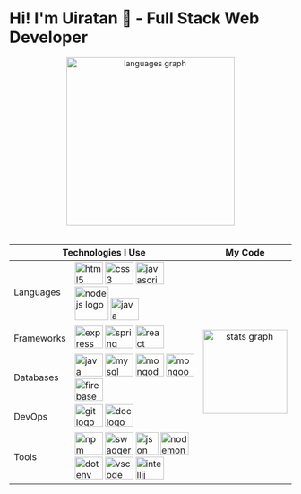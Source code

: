 # Hi! I'm Uiratan 👋 - Full Stack Web Developer
<div align="center">
     <img src="https://github-readme-stats.vercel.app/api/top-langs?locale=en&hide_title=false&layout=compact&card_width=320&langs_count=30&theme=github_dark&hide_border=true&username=uiratan" height="300" alt="languages graph"/>
    <br>    <br>

<table>
    <thead>
      <tr>
        <th colspan="2">Technologies I Use</th>
        <th>My Code</th>
      </tr>
    </thead>
    <tbody>
      <tr>
        <td>Languages</td>
        <td>
            <img src="https://cdn.jsdelivr.net/gh/devicons/devicon/icons/html5/html5-original.svg" height="40" width="50" alt="html5 logo"  />
            <img src="https://cdn.jsdelivr.net/gh/devicons/devicon/icons/css3/css3-original.svg" height="40" width="50" alt="css3 logo"  />
            <img src="https://cdn.jsdelivr.net/gh/devicons/devicon/icons/javascript/javascript-original.svg" height="40" width="50" alt="javascript logo"  />
            <img src="https://cdn.jsdelivr.net/gh/devicons/devicon/icons/nodejs/nodejs-original-wordmark.svg" height="60" alt="nodejs logo"  />
            <img src="https://cdn.jsdelivr.net/gh/devicons/devicon/icons/java/java-original-wordmark.svg" height="40" width="50" alt="java logo"  />
        </td>
        <td rowspan="5">
            <div align="center">
                <img src="https://github-readme-stats.vercel.app/api?hide_title=false&hide_rank=false&show_icons=true&include_all_commits=true&count_private=true&disable_animations=false&theme=github_dark&locale=en&hide_border=true&username=uiratan" height="150" alt="stats graph"  />
              </div>            
        </td>
      </tr>
      <tr>
        <td>Frameworks</td>
        <td>
            <img src="https://cdn.jsdelivr.net/gh/devicons/devicon/icons/express/express-original.svg" height="40" width="50" alt="express logo"  />
            <img src="https://cdn.jsdelivr.net/gh/devicons/devicon/icons/spring/spring-plain-wordmark.svg" height="40" width="50" alt="spring logo"  />
            <img src="https://cdn.jsdelivr.net/gh/devicons/devicon/icons/react/react-original.svg" height="40" width="50" alt="react logo"  />
        </td>
      </tr>
      <tr>
        <td>Databases</td>
        <td>
            <img src="https://cdn.jsdelivr.net/gh/devicons/devicon/icons/oracle/oracle-original.svg" height="40" width="50" alt="java logo"  />
            <img src="https://cdn.jsdelivr.net/gh/devicons/devicon/icons/mysql/mysql-original.svg" height="40" width="50" alt="mysql logo"  />
            <img src="https://cdn.jsdelivr.net/gh/devicons/devicon/icons/mongodb/mongodb-original-wordmark.svg" height="40" width="50" alt="mongodb logo"  />
            <img src="https://mongoosejs.com/docs/images/mongoose5_62x30_transparent.png" height="40" width="50" alt="mongoose logo"  />  
            <img src="https://cdn.jsdelivr.net/gh/devicons/devicon/icons/firebase/firebase-plain-wordmark.svg" height="40" width="50" alt="firebase logo"  />            
        </td>
      </tr>
      <tr>
        <td>DevOps</td>
        <td>
            <img src="https://cdn.jsdelivr.net/gh/devicons/devicon/icons/git/git-original-wordmark.svg" height="40" width="50" alt="git logo"  />
            <img src="https://cdn.jsdelivr.net/gh/devicons/devicon/icons/docker/docker-original.svg" height="40" width="50" alt="doc logo"  />             
        </td>
      </tr>
      <tr>
        <td>Tools</td>
        <td>
            <img src="https://cdn.jsdelivr.net/gh/devicons/devicon/icons/npm/npm-original-wordmark.svg" height="40" width="50" alt="npm logo"  />
            <img src="https://static1.smartbear.co/swagger/media/assets/images/swagger_logo.svg" height="40" width="50" alt="swagger logo"  />
            <img src="https://www.opc-router.de/wp-content/uploads/2020/08/what-is-json_600x250px.jpg" height="40" alt="json logo"  />
            <img src="https://user-images.githubusercontent.com/13700/35731649-652807e8-080e-11e8-88fd-1b2f6d553b2d.png" height="40" width="50" alt="nodemon logo"  />  
            <img src="https://raw.githubusercontent.com/motdotla/dotenv/master/dotenv.svg" height="40" width="50" alt="dotenv logo"  /> 
            <img src="https://cdn.jsdelivr.net/gh/devicons/devicon/icons/vscode/vscode-original.svg" height="40" width="50" alt="vscode logo"  />
            <img src="https://cdn.jsdelivr.net/gh/devicons/devicon/icons/intellij/intellij-original.svg" height="40" width="50" alt="intellij logo"  />          
        </td>
      </tr>
    </tbody>
    </table>
<!--    
<table>
    <thead>
        <tr>
            <th colspan="2">My Skills</th>
        </tr>
    </thead>
    <tbody>
        <tr>
            <td>Languages</td>
            <td>
                <img src="https://cdn.jsdelivr.net/gh/devicons/devicon/icons/html5/html5-original.svg" height="40"
                    width="50" alt="html5 logo" />
                <img src="https://cdn.jsdelivr.net/gh/devicons/devicon/icons/css3/css3-original.svg" height="40"
                    width="50" alt="css3 logo" />
                <img src="https://cdn.jsdelivr.net/gh/devicons/devicon/icons/javascript/javascript-original.svg"
                    height="40" width="50" alt="javascript logo" />
                <img src="https://cdn.jsdelivr.net/gh/devicons/devicon/icons/nodejs/nodejs-original-wordmark.svg"
                    height="60" alt="nodejs logo" />
                <img src="https://cdn.jsdelivr.net/gh/devicons/devicon/icons/java/java-original-wordmark.svg"
                    height="40" width="50" alt="java logo" />
            </td>
        </tr>
        <tr>
            <td>Frameworks</td>
            <td>
                <img src="https://cdn.jsdelivr.net/gh/devicons/devicon/icons/express/express-original.svg" height="40"
                    width="50" alt="express logo" />
                <img src="https://cdn.jsdelivr.net/gh/devicons/devicon/icons/spring/spring-plain-wordmark.svg"
                    height="40" width="50" alt="spring logo" />
                <img src="https://cdn.jsdelivr.net/gh/devicons/devicon/icons/react/react-original.svg" height="40"
                    width="50" alt="react logo" />
            </td>
        </tr>
        <tr>
            <td>Databases</td>
            <td>
                <img src="https://cdn.jsdelivr.net/gh/devicons/devicon/icons/oracle/oracle-original.svg" height="40"
                    width="50" alt="java logo" />
                <img src="https://cdn.jsdelivr.net/gh/devicons/devicon/icons/mysql/mysql-original.svg" height="40"
                    width="50" alt="mysql logo" />
                <img src="https://cdn.jsdelivr.net/gh/devicons/devicon/icons/mongodb/mongodb-original-wordmark.svg"
                    height="40" width="50" alt="mongodb logo" />
                <img src="https://mongoosejs.com/docs/images/mongoose5_62x30_transparent.png" height="40" width="50"
                    alt="mongoose logo" />
                <img src="https://cdn.jsdelivr.net/gh/devicons/devicon/icons/firebase/firebase-plain-wordmark.svg"
                    height="40" width="50" alt="firebase logo" />
            </td>
        </tr>
        <tr>
            <td>DevOps</td>
            <td>
                <img src="https://cdn.jsdelivr.net/gh/devicons/devicon/icons/git/git-original-wordmark.svg" height="40"
                    width="50" alt="git logo" />
                <img src="https://cdn.jsdelivr.net/gh/devicons/devicon/icons/docker/docker-original.svg" height="40"
                    width="50" alt="doc logo" />
            </td>
        </tr>
        <tr>
            <td>Tools</td>
            <td>
                <img src="https://cdn.jsdelivr.net/gh/devicons/devicon/icons/npm/npm-original-wordmark.svg" height="40"
                    width="50" alt="npm logo" />
                <img src="https://static1.smartbear.co/swagger/media/assets/images/swagger_logo.svg" height="40"
                    width="50" alt="swagger logo" />
                <img src="https://www.opc-router.de/wp-content/uploads/2020/08/what-is-json_600x250px.jpg" height="40"
                    alt="json logo" />
                <img src="https://user-images.githubusercontent.com/13700/35731649-652807e8-080e-11e8-88fd-1b2f6d553b2d.png"
                    height="40" width="50" alt="nodemon logo" /> <img
                    src="https://raw.githubusercontent.com/motdotla/dotenv/master/dotenv.svg" height="40" width="50"
                    alt="dotenv logo" />
                <img src="https://cdn.jsdelivr.net/gh/devicons/devicon/icons/vscode/vscode-original.svg" height="40"
                    width="50" alt="vscode logo" />
                <img src="https://cdn.jsdelivr.net/gh/devicons/devicon/icons/intellij/intellij-original.svg" height="40"
                    width="50" alt="intellij logo" />
            </td>
        </tr>
    </tbody>
</table>
         <br>    <br>
   <img src="https://github-readme-stats.vercel.app/api?hide_title=false&hide_rank=false&show_icons=true&include_all_commits=true&count_private=true&disable_animations=false&theme=github_dark&locale=en&hide_border=true&username=uiratan" height="300" alt="stats graph"/>

</div>           

<!--

<br><br>

<div align="center">
    <img src="https://github-readme-stats.vercel.app/api/top-langs?locale=en&hide_title=false&layout=compact&card_width=320&langs_count=30&theme=github_dark&hide_border=true&username=uiratan" height="230" alt="languages graph" />
    <img src="https://github-readme-stats.vercel.app/api?hide_title=false&hide_rank=false&show_icons=true&include_all_commits=true&count_private=true&disable_animations=false&theme=github_dark&locale=en&hide_border=true&username=uiratan" height="230" alt="stats graph" />
</div>

<br><br><br>
<div align="center">
    <a href="" target="_blank">
        <img src="https://raw.githubusercontent.com/maurodesouza/profile-readme-generator/master/src/assets/icons/social/instagram/default.svg"
            width="52" height="40" alt="instagram logo" />
    </a>
    <a href="" target="_blank">
        <img src="https://raw.githubusercontent.com/maurodesouza/profile-readme-generator/master/src/assets/icons/social/twitter/default.svg"
            width="52" height="40" alt="twitter logo" />
    </a>
    <a href="" target="_blank">
        <img src="https://raw.githubusercontent.com/maurodesouza/profile-readme-generator/master/src/assets/icons/social/youtube/default.svg"
            width="52" height="40" alt="youtube logo" />
    </a>
    <a href="" target="_blank">
        <img src="https://raw.githubusercontent.com/maurodesouza/profile-readme-generator/master/src/assets/icons/social/gmail/default.svg"
            width="52" height="40" alt="gmail logo" />
    </a>
    <a href="" target="_blank">
        <img src="https://raw.githubusercontent.com/maurodesouza/profile-readme-generator/master/src/assets/icons/social/microsoft-outlook/default.svg"
            width="52" height="40" alt="microsoft-outlook logo" />
    </a>
    <a href="" target="_blank">
        <img src="https://raw.githubusercontent.com/maurodesouza/profile-readme-generator/master/src/assets/icons/social/codepen/default.svg"
            width="52" height="40" alt="codepen logo" />
    </a>
</div>

###

**uiratan/uiratan** is a ✨ _special_ ✨ repository because its `README.md` (this file) appears on your GitHub profile.

Here are some ideas to get you started:

- 🔭 I’m currently working on ...
- 🌱 I’m currently learning ...
- 👯 I’m looking to collaborate on ...
- 🤔 I’m looking for help with ...
- 💬 Ask me about ...
- 📫 How to reach me: ...
- 😄 Pronouns: ...
- ⚡ Fun fact: ...


<div align="center">
  <img src="https://cdn.jsdelivr.net/gh/devicons/devicon/icons/html5/html5-original.svg" height="40" width="50" alt="html5 logo"  />
  <img src="https://cdn.jsdelivr.net/gh/devicons/devicon/icons/css3/css3-original.svg" height="40" width="50" alt="css3 logo"  />
  <img src="https://cdn.jsdelivr.net/gh/devicons/devicon/icons/bootstrap/bootstrap-original.svg" height="40" width="50" alt="bootstrap logo"  />
  <img src="https://cdn.jsdelivr.net/gh/devicons/devicon/icons/tailwindcss/tailwindcss-original-wordmark.svg" height="40" width="50" alt="tailwindcss logo"  />
  <img src="https://cdn.jsdelivr.net/gh/devicons/devicon/icons/sass/sass-original.svg" height="40" width="50" alt="sass logo"  />
  <img src="https://cdn.jsdelivr.net/gh/devicons/devicon/icons/less/less-plain-wordmark.svg" height="40" width="50" alt="less logo"  />
  <img src="https://cdn.jsdelivr.net/gh/devicons/devicon/icons/materialui/materialui-original.svg" height="40" width="50" alt="materialui logo"  />
  <img src="https://cdn.jsdelivr.net/gh/devicons/devicon/icons/javascript/javascript-original.svg" height="40" width="50" alt="javascript logo"  />
  <img src="https://cdn.jsdelivr.net/gh/devicons/devicon/icons/typescript/typescript-original.svg" height="40" width="50" alt="typescript logo"  />
  <img src="https://cdn.jsdelivr.net/gh/devicons/devicon/icons/jquery/jquery-original.svg" height="40" width="50" alt="jquery logo"  />
  <img src="https://cdn.jsdelivr.net/gh/devicons/devicon/icons/react/react-original.svg" height="40" width="50" alt="react logo"  />
  <img src="https://cdn.jsdelivr.net/gh/devicons/devicon/icons/nodejs/nodejs-original.svg" height="40" width="50" alt="nodejs logo"  />
  <img src="https://cdn.jsdelivr.net/gh/devicons/devicon/icons/nextjs/nextjs-original.svg" height="40" width="50" alt="nextjs logo"  />
  <img src="https://cdn.jsdelivr.net/gh/devicons/devicon/icons/threejs/threejs-original.svg" height="40" width="50" alt="threejs logo"  />
  <img src="https://cdn.jsdelivr.net/gh/devicons/devicon/icons/nuxtjs/nuxtjs-original.svg" height="40" width="50" alt="nuxtjs logo"  />
  <img src="https://cdn.jsdelivr.net/gh/devicons/devicon/icons/nestjs/nestjs-plain.svg" height="40" width="50" alt="nestjs logo"  />
  <img src="https://cdn.jsdelivr.net/gh/devicons/devicon/icons/express/express-original.svg" height="40" width="50" alt="express logo"  />
  <img src="https://cdn.jsdelivr.net/gh/devicons/devicon/icons/socketio/socketio-original.svg" height="40" width="50" alt="socketio logo"  />
  <img src="https://cdn.jsdelivr.net/gh/devicons/devicon/icons/python/python-original.svg" height="40" width="50" alt="python logo"  />
  <img src="https://cdn.jsdelivr.net/gh/devicons/devicon/icons/jupyter/jupyter-original.svg" height="40" width="50" alt="jupyter logo"  />
  <img src="https://cdn.jsdelivr.net/gh/devicons/devicon/icons/numpy/numpy-original.svg" height="40" width="50" alt="numpy logo"  />
  <img src="https://cdn.jsdelivr.net/gh/devicons/devicon/icons/pycharm/pycharm-original.svg" height="40" width="50" alt="pycharm logo"  />
  <img src="https://cdn.jsdelivr.net/gh/devicons/devicon/icons/csharp/csharp-original.svg" height="40" width="50" alt="csharp logo"  />
  <img src="https://cdn.jsdelivr.net/gh/devicons/devicon/icons/php/php-original.svg" height="40" width="50" alt="php logo"  />
  <img src="https://cdn.jsdelivr.net/gh/devicons/devicon/icons/phpstorm/phpstorm-original.svg" height="40" width="50" alt="phpstorm logo"  />
  <img src="https://cdn.jsdelivr.net/gh/devicons/devicon/icons/mysql/mysql-original.svg" height="40" width="50" alt="mysql logo"  />
  <img src="https://cdn.jsdelivr.net/gh/devicons/devicon/icons/vscode/vscode-original.svg" height="40" width="50" alt="vscode logo"  />
  <img src="https://cdn.jsdelivr.net/gh/devicons/devicon/icons/visualstudio/visualstudio-plain.svg" height="40" width="50" alt="visualstudio logo"  />
  <img src="https://cdn.jsdelivr.net/gh/devicons/devicon/icons/webstorm/webstorm-original.svg" height="40" width="50" alt="webstorm logo"  />
  <img src="https://cdn.jsdelivr.net/gh/devicons/devicon/icons/intellij/intellij-original.svg" height="40" width="50" alt="intellij logo"  />
</div>

-->
